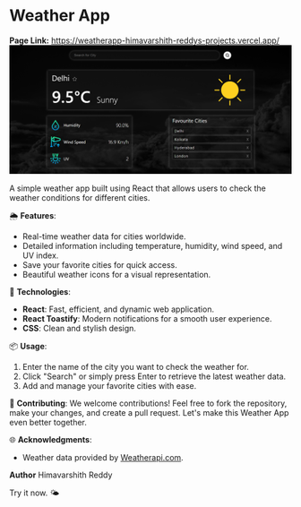 # Weather App
**Page Link:**
https://weatherapp-himavarshith-reddys-projects.vercel.app/
![Weather App Screenshot](screenshot.png)

A simple weather app built using React that allows users to check the weather conditions for different cities.

🌦️ **Features**:
- Real-time weather data for cities worldwide.
- Detailed information including temperature, humidity, wind speed, and UV index.
- Save your favorite cities for quick access.
- Beautiful weather icons for a visual representation.

🚀 **Technologies**:
- **React**: Fast, efficient, and dynamic web application.
- **React Toastify**: Modern notifications for a smooth user experience.
- **CSS**: Clean and stylish design.

📦 **Usage**:
1. Enter the name of the city you want to check the weather for.
2. Click "Search" or simply press Enter to retrieve the latest weather data.
3. Add and manage your favorite cities with ease.

🤝 **Contributing**:
We welcome contributions! Feel free to fork the repository, make your changes, and create a pull request. Let's make this Weather App even better together.


🌐 **Acknowledgments**:
- Weather data provided by [Weatherapi.com](https://www.weatherapi.com/).

**Author**
Himavarshith Reddy

Try it now. 🌤️

